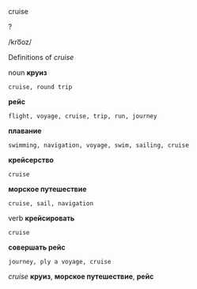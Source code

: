 cruise

?

/kro͞oz/

Definitions of _cruise_

noun
**круиз**

    cruise, round trip
**рейс**

    flight, voyage, cruise, trip, run, journey
**плавание**

    swimming, navigation, voyage, swim, sailing, cruise
**крейсерство**

    cruise
**морское путешествие**

    cruise, sail, navigation

verb
**крейсировать**

    cruise
**совершать рейс**

    journey, ply a voyage, cruise

_cruise_
**круиз**, **морское путешествие**, **рейс**